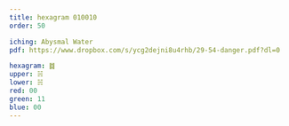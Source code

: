 ```yaml
---
title: hexagram 010010
order: 50

iching: Abysmal Water
pdf: https://www.dropbox.com/s/ycg2dejni8u4rhb/29-54-danger.pdf?dl=0

hexagram: ䷜
upper: ☵
lower: ☵
red: 00
green: 11
blue: 00
---
```

